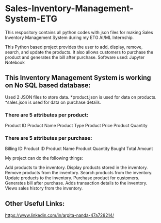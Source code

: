 # Sales-Inventory-Management-System-ETG
This respository contains all python codes with json files for making Sales Inventory Management System during my ETG AI/ML Internship.

This Python based project provides the user to add, display, remove, search, and update the products. It also allows customers to purchase the product and generates the bill after purchase.
Software used: Jupyter Notebook

## This Inventory Management System is working on No SQL based database:
Used 2 JSON files to store data.
*product.json is used for data on products.
*sales.json is used for data on purchase details.

### There are 5 attributes per product:
Product ID
Product Name
Product Type
Product Price
Product Quantity

### There are 5 attributes per purchase:
Billing ID
Product ID
Product Name
Product Quantity Bought
Total Amount

My project can do the following things:

Add products to the inventory.
Display products stored in the inventory.
Remove products from the inventory.
Search products from the inventory.
Update products to the inventory.
Purchase product for customers.
Generates bill after purchase.
Adds transaction details to the inventory.
Views sales history from the inventory.

## Other Useful Links:
https://www.linkedin.com/in/arpita-nanda-47a728214/
